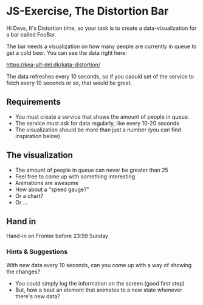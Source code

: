 # JS-Exercise, The Distortion Bar

Hi Devs, It's Distortion time, so your task is to create a data-visualization for a bar called FooBar.

The bar needs a visualization on how many people are currently in queue to get a cold beer. You can see the data right here:

https://kea-alt-del.dk/kata-distortion/

The data refreshes every 10 seconds, so if you caould set of the service to fetch every 10 seconds or so, that would be great.

## Requirements
 - You must create a service that shows the amount of people in queue.
 - The service must ask for data regularly, like every 10-20 seconds
 - The visualization should be more than just a number (you can find inspiration below)
 
## The visualization
 - The amount of people in queue can never be greater than 25
 - Feel free to come up with something interesting
 - Animations are awesome
 - How about a "speed gauge?"
 - Or a chart?
 - Or ...
 
## Hand in
Hand-in on Fronter before 23:59 Sunday

### Hints & Suggestions
With new data every 10 seconds, can you come up with a way of showing the changes?

 - You could simply log the information on the screen (good first step)
 - But, how a bout an element that animates to a new state whenever there's new data?